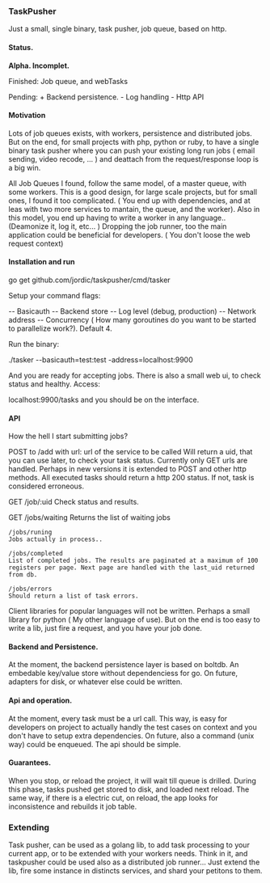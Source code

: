 
### TaskPusher

Just a small, single binary, task pusher, job queue, based on http.

#### Status. 
	
**Alpha. Incomplet.** 

Finished: Job queue, and webTasks

Pending:
	+ Backend persistence.
	- Log handling
	- Http API


#### Motivation

Lots of job queues exists, with workers, persistence and distributed jobs. But on the end, for small projects with php, python or ruby, to have a single binary task pusher where you can push your existing long run jobs ( email sending, video recode, ... ) and deattach from the request/response loop is a big win.

All Job Queues I found, follow the same model, of a master queue, with some workers. This is a good design, for large scale projects, but for small ones, I found it too complicated. ( You end up with dependencies, and at leas with two more services to mantain, the queue, and the worker). Also in this model, you end up having to write a worker in any language.. (Deamonize it, log it, etc... ) Dropping the job runner, too the main application could be beneficial for developers. ( You don't loose the web request context)


#### Installation and run

go get github.com/jordic/taskpusher/cmd/tasker

Setup your command flags: 

-- Basicauth
-- Backend store
-- Log level (debug, production)
-- Network address
-- Concurrency ( How many goroutines do you want to be started to parallelize work?). Default 4.

Run the binary:

./tasker --basicauth=test:test -address=localhost:9900

And you are ready for accepting jobs. There is also a small web ui, to check status and healthy. Access:

localhost:9900/tasks and you should be on the interface.


#### API

How the hell I start submitting jobs?

POST to /add with
	url: url of the service to be called
	Will return a uid, that you can use later, to check your task status.
	Currently only GET urls are handled. Perhaps in new versions it is extended to POST and other http methods. 
	All executed tasks should return a http 200 status. If not, task is considered erroneous.
	

	
GET /job/:uid
	Check status and results.
	

GET /jobs/waiting
	Returns the list of waiting jobs
	
	/jobs/runing
	Jobs actually in process..
	
	/jobs/completed
	List of completed jobs. The results are paginated at a maximum of 100 registers per page. Next page are handled with the last_uid returned from db.
	
	/jobs/errors
	Should return a list of task errors.

Client libraries for popular languages will not be written. Perhaps a small library for python ( My other language of use). But on the end is too easy to write a lib, just fire a request, and you have your job done.



#### Backend and Persistence.

At the moment, the backend persistence layer is based on boltdb. An embedable key/value store without dependenciess for go. On future, adapters for disk, or whatever else could be written.


#### Api and operation.

At the moment, every task must be a url call. This way, is easy for developers on project to actually handly the test cases on context and you don't have to setup extra dependencies. On future, also a command (unix way) could be enqueued. The api should be simple.



#### Guarantees.

When you stop, or reload the project, it will wait till queue is drilled. During this phase, tasks pushed get stored to disk, and loaded next reload. The same way, if there is a electric cut, on reload, the app looks for inconsistence and rebuilds it job table.


### Extending

Task pusher, can be used as a golang lib, to add task processing to your current app, or to be extended with your workers needs. Think in it, and taskpusher could be used also as a distributed job runner... Just extend the lib, fire some instance in distincts services, and shard your petitons to them.

